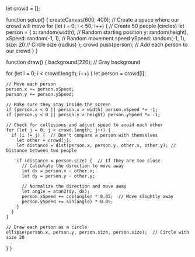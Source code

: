 let crowd = [];

function setup() {
  createCanvas(600, 400); // Create a space where our crowd will move
  for (let i = 0; i < 50; i++) { // Create 50 people (circles)
    let person = {
      x: random(width),  // Random starting position
      y: random(height),
      xSpeed: random(-1, 1), // Random movement speed
      ySpeed: random(-1, 1),
      size: 20  // Circle size (radius)
    };
    crowd.push(person);  // Add each person to our crowd
  }
}

function draw() {
  background(220);  // Gray background
  
  for (let i = 0; i < crowd.length; i++) {
    let person = crowd[i];
    
    // Move each person
    person.x += person.xSpeed;
    person.y += person.ySpeed;
    
    // Make sure they stay inside the screen
    if (person.x < 0 || person.x > width) person.xSpeed *= -1;
    if (person.y < 0 || person.y > height) person.ySpeed *= -1;

    // Check for collisions and adjust speed to avoid each other
    for (let j = 0; j < crowd.length; j++) {
      if (i != j) {  // Don't compare a person with themselves
        let other = crowd[j];
        let distance = dist(person.x, person.y, other.x, other.y); // Distance between two people
        
        if (distance < person.size) {  // If they are too close
          // Calculate the direction to move away
          let dx = person.x - other.x;
          let dy = person.y - other.y;
          
          // Normalize the direction and move away
          let angle = atan2(dy, dx);
          person.xSpeed += cos(angle) * 0.05;  // Move slightly away
          person.ySpeed += sin(angle) * 0.05;
        }
      }
    }

    // Draw each person as a circle
    ellipse(person.x, person.y, person.size, person.size);  // Circle with size 20
  }
}
